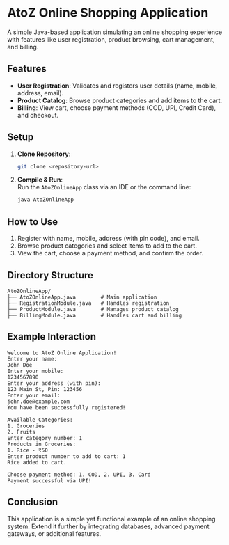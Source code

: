 # AtoZ Online Shopping Application

A simple Java-based application simulating an online shopping experience with features like user registration, product browsing, cart management, and billing.

## Features
- **User Registration**: Validates and registers user details (name, mobile, address, email).
- **Product Catalog**: Browse product categories and add items to the cart.
- **Billing**: View cart, choose payment methods (COD, UPI, Credit Card), and checkout.

## Setup
1. **Clone Repository**:  
   ```bash
   git clone <repository-url>
   ```
2. **Compile & Run**:  
   Run the `AtoZOnlineApp` class via an IDE or the command line:
   ```bash
   java AtoZOnlineApp
   ```

## How to Use
1. Register with name, mobile, address (with pin code), and email.
2. Browse product categories and select items to add to the cart.
3. View the cart, choose a payment method, and confirm the order.

## Directory Structure
```plaintext
AtoZOnlineApp/
├── AtoZOnlineApp.java        # Main application
├── RegistrationModule.java   # Handles registration
├── ProductModule.java        # Manages product catalog
├── BillingModule.java        # Handles cart and billing

```

## Example Interaction
```plaintext
Welcome to AtoZ Online Application!
Enter your name:
John Doe
Enter your mobile:
1234567890
Enter your address (with pin):
123 Main St, Pin: 123456
Enter your email:
john.doe@example.com
You have been successfully registered!

Available Categories:
1. Groceries
2. Fruits
Enter category number: 1
Products in Groceries:
1. Rice - ₹50
Enter product number to add to cart: 1
Rice added to cart.

Choose payment method: 1. COD, 2. UPI, 3. Card
Payment successful via UPI!
```

## Conclusion
This application is a simple yet functional example of an online shopping system. Extend it further by integrating databases, advanced payment gateways, or additional features.
